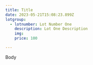 ```yaml
---
title: Title
date: 2023-05-21T15:08:23.899Z
lotgroup:
  - lotnumber: Lot Number One
    description: Lot One Description
    img: 
    price: 100

---
```

B﻿ody